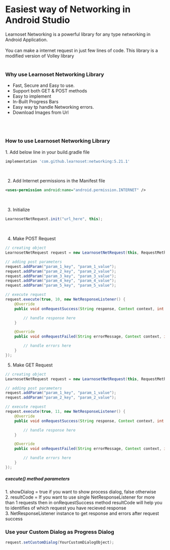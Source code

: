 
# Easiest way of Networking in Android Studio

Learnoset Networking is a powerful library for any type networking in Android Application.
<br><br>
You can make a internet request in just few lines of code. This library is a modified version of Volley library
<br><br>

<h3>Why use Learnoset Networking Library</h3>
<ul>
<li>
  Fast, Secure and Easy to use. 
 </li>
  <li>
  Support both GET & POST methods
 </li>  
  <li>
  Easy to implement
 </li>
  <li>
  In-Built Progress Bars
 </li>
  <li>
  Easy way tp handle Networking errors.
 </li>
  <li>
  Download Images from Url
 </li>
</ul>
<br><br>
<h3>How to use Learnoset Networking Library</h3>
1. Add below line in your build.gradle file

```groovy
implementation 'com.github.learnoset:networking:5.21.1'
```

<br>


2. Add Internet permissions in the Manifest file

```xml
<uses-permission android:name="android.permission.INTERNET" />
```

<br>

3. Initialize

```java
LearnosetNetRequest.init("url_here", this);
```

<br>

4. Make POST Request

```java
// creating object
LearnosetNetRequest request = new LearnosetNetRequest(this, RequestMethod.POST);

// adding post parameters
request.addParam("param_1_key", "param_1_value");
request.addParam("param_2_key", "param_2_value");
request.addParam("param_3_key", "param_3_value");
request.addParam("param_4_key", "param_4_value");
request.addParam("param_5_key", "param_5_value");

// execute request
request.execute(true, 10, new NetResponseListener() {
    @Override
    public void onRequestSuccess(String response, Context context, int resultCode) {

        // handle response here
    }

    @Override
    public void onRequestFailed(String errorMessage, Context context, int resultCode) {

        // handle errors here
    }
});
```

5. Make GET Request

```java
// creating object
LearnosetNetRequest request = new LearnosetNetRequest(this, RequestMethod.GET);

// adding post parameters
request.addParam("param_1_key", "param_1_value");
request.addParam("param_2_key", "param_2_value");

// execute request
request.execute(true, 11, new NetResponseListener() {
    @Override
    public void onRequestSuccess(String response, Context context, int resultCode) {

        // handle response here
    }

    @Override
    public void onRequestFailed(String errorMessage, Context context, int resultCode) {

        // handle errors here
    }
});
```

<h5>execute() method parameters</h5>
1. showDialog = true if you want to show process dialog, false otherwise<br>
2. resultCode = If you want to use single NetResponseListener for more than 1 requests then in onRequestSuccess method resultCode will help you to identifies of which request you have recieved response<br>
3. NetResponseListener instance to get response and errors after request success


<h3>Use your Custom Dialog as Progress Dialog</h3>

```java
request.setCustomDialog(YourCustomDialogObject);
```
